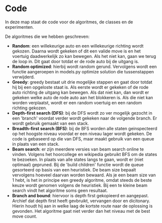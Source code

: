 # Code
In deze map staat de code voor de algoritmes, de classes en de experimenten. 

De algoritmes die we hebben geschreven: 
* **Random**: een willekeurige auto en een willekeurige richting wordt gekozen. Daarna wordt gekeken of dit een valide move is en het voertuig daadwerkelijk zo kan bewegen. Als het niet kan, gaan we terug de loop in. Dit gaat door totdat er de rode auto bij de uitgang is. 
* **Random optimized**: hierbij wordt random gerund. Vervolgens wordt een functie aangeroepen in models.py optimize solution die tussenstappen verwijderd. 
* **Greedy**: greedy bestaat uit drie mogelijke stappen en gaat door totdat hij bij een opgeloste staat is. Als eerste wordt er gekeken of de rode auto richting de uitgang kan bewegen. Als dat niet kan, dan wordt er gekeken welke auto de rode auto aan het blokkeren is. Als die niet kan worden verplaatst, wordt er een random voertuig en een random richting gekozen. 
* **Depth-first search (DFS)**: bij de DFS wordt zo ver mogelijk gezocht in een 'branch' voordat verder wordt gekeken naar de volgende branch. Er wordt gebruik gemaakt van een stack. 
* **Breadth-first search (BFS)**: bij de BFS worden alle staten geinspecteerd op het hoogste niveau voordat er een niveau lager wordt gekeken. De code is gebaseerd op die van DFS, maar maakt gebruik van een queue in plaats van een stack. 
* **Beam search**: er zijn meerdere versies van beam search online te vinden. Volgens het hoorcollege en wikipedia gebruikt BFS om de states te bezoeken. In plaats van alle states langs te gaan, wordt er (niet optimaal) gepruned. Bij de 'build children' functie wordt de queue gesorteerd op basis van een heuristiek. De beam size bepaalt vervolgens hoeveel daarvan worden bewaard. Als je een beam size van 1 hebt, is het in principe een greedy algoritme, omdat steeds de beste keuze wordt genomen volgens de heuristiek. Bij een te kleine beam search vindt het algoritme soms geen resultaat. 
* **Branch and bound**: hiervoor is depth first gekopieerd en aangepast. Archief dat depth first heeft gevbruikt, vervangen door en dicitonary. Hierin houdt hij aan in welke laag de kortste route naar de oplossing is gevonden. Het algoritme gaat niet verder dan het niveau met de best move count. 


